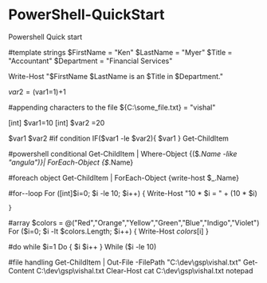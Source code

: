 # PowerShell-QuickStart
Powershell Quick start

#template strings
$FirstName = "Ken"
$LastName = "Myer"
$Title = "Accountant"
$Department = "Financial Services"

Write-Host "$FirstName $LastName is an $Title in $Department."

$var2=($var1=1)+1

#appending characters to the file
${C:\some_file.txt} = "vishal"

[int] $var1=10
[int] $var2 =20

$var1
$var2
#if condition
IF($var1 -le $var2){
  $var1
  }
Get-ChildItem

#powershell conditional
Get-ChildItem | Where-Object {($_.Name -like "*angula*")}| ForEach-Object {$_.Name}

#foreach object
Get-ChildItem | ForEach-Object {write-host $_.Name}

#for--loop
For ([int]$i=0; $i -le 10; $i++) {
   Write-Host "10 * $i = " + (10 * $i)

    }

#array
$colors = @("Red","Orange","Yellow","Green","Blue","Indigo","Violet")
For ($i=0; $i -lt $colors.Length; $i++) {
   Write-Host $colors[$i]
    }

#do while
$i=1
Do {
    $i
    $i++
    }
While ($i -le 10)

#file handling
Get-ChildItem | Out-File -FilePath "C:\dev\gsp\vishal.txt"
Get-Content C:\dev\gsp\vishal.txt
Clear-Host
cat C:\dev\gsp\vishal.txt
notepad
